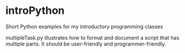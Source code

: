 # introPython
Short Python examples for my introductory programming classes

multipleTask.py illustrates how to format and document a script that has multiple parts.  It should be user-friendly and programmer-friendly.
